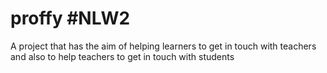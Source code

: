 # proffy #NLW2
A project that has the aim of helping learners to get in touch with teachers and also to help teachers to get in touch with students
